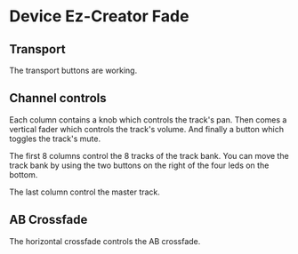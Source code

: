 # Device Ez-Creator Fade

## Transport

The transport buttons are working.

## Channel controls

Each column contains a knob which controls the track's pan.
Then comes a vertical fader which controls the track's volume.
And finally a button which toggles the track's mute.

The first 8 columns control the 8 tracks of the track bank. You can move the track bank by using the two buttons on the right of the four leds on the bottom.

The last column control the master track.

## AB Crossfade

The horizontal crossfade controls the AB crossfade.
